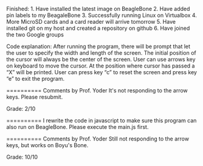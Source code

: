 Finished: 1. Have installed the latest image on BeagleBone
	  2. Have added pin labels to my BeagaleBone
	  3. Successfully running Linux on Virtualbox
	  4. More MicroSD cards and a card reader will arrive tomorrow
	  5. Have installed git on my host and created a repository on github
	  6. Have joined the two Google groups

Code explanation: After running the program, there will be prompt that let the user to specify the width and length of the screen. The initial position of the cursor will always be the center of the screen. User can use arrows key on keyboard to move the cursor. At the position where cursor has passed a “X” will be printed. User can press key “c” to reset the screen and press key “e” to exit the program.

==========
Comments by Prof. Yoder
It's not responding to the arrow keys.
Please resubmit.

Grade:  2/10

==========
I rewrite the code in javascript to make sure this program can also run on BeagleBone. Please execute the main.js first.

==========
Comments by Prof. Yoder
Still not responding to the arrow keys, but works on Boyu's Bone.

Grade:  10/10